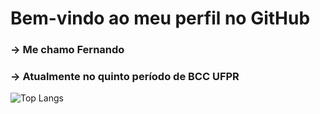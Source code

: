 # Bem-vindo ao meu perfil no GitHub

### -> Me chamo Fernando
### -> Atualmente no quinto período de BCC UFPR
![Top Langs](https://github-readme-stats.vercel.app/api/top-langs/?username=ferbcastro&layout=compact)
